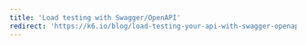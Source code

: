 ```yaml
---
title: 'Load testing with Swagger/OpenAPI'
redirect: 'https://k6.io/blog/load-testing-your-api-with-swagger-openapi-and-k6'
---
```

